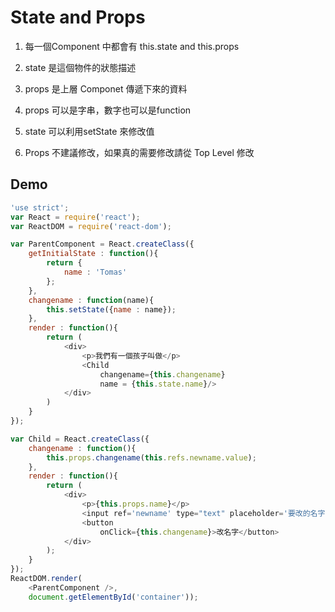 # State and Props

1. 每一個Component 中都會有 this.state and this.props

2. state 是這個物件的狀態描述

3. props 是上層 Componet 傳遞下來的資料

4. props 可以是字串，數字也可以是function

5. state 可以利用setState 來修改值

6. Props 不建議修改，如果真的需要修改請從 Top Level 修改

## Demo

```js
'use strict';
var React = require('react');
var ReactDOM = require('react-dom');

var ParentComponent = React.createClass({
    getInitialState : function(){
        return {
            name : 'Tomas'
        };
    },
    changename : function(name){
        this.setState({name : name});
    },
    render : function(){
        return (
            <div>
                <p>我們有一個孩子叫做</p>
                <Child
                    changename={this.changename}
                    name = {this.state.name}/>
            </div>
        )
    }
});

var Child = React.createClass({
    changename : function(){
        this.props.changename(this.refs.newname.value);
    },
    render : function(){
        return (
            <div>
                <p>{this.props.name}</p>
                <input ref='newname' type="text" placeholder='要改的名字打這邊'/>
                <button
                    onClick={this.changename}>改名字</button>
            </div>
        );
    }
});
ReactDOM.render(
    <ParentComponent />,
    document.getElementById('container'));
```
